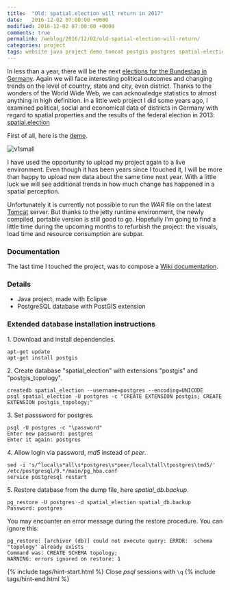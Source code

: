 ```yaml
---
title:  "Old: spatial.election will return in 2017"
date:   2016-12-02 07:00:00 +0000
modified: 2016-12-02 07:00:00 +0000 
comments: true
permalink: /weblog/2016/12/02/old-spatial-election-will-return/
categories: project
tags: website java project demo tomcat postgis postgres spatial-election
---
```


In less than a year, there will be the next [elections for the Bundestag in Germany][election]. Again we will face interesting political outcomes and changing trends on the level of country, state and city, even district. Thanks to the wonders of the World Wide Web, we can acknowledge statistics to almost anything in high definition. In a little web project I did some years ago, I examined political, social and economical data of districts in Germany with regard to spatial properties and the results of the federal election in 2013: [spatial.election][spatial]

<!--more-->

First of all, here is the [demo][demo].

![v1small][imgV1s]

I have used the opportunity to upload my project again to a live environment. Even though it has been years since I touched it, I will be more than happy to upload new data about the same time next year. With a little luck we will see additional trends in how much change has happened in a spatial perception.

Unfortunately it is currently not possible to run the *WAR* file on the latest [Tomcat][tomcat] server. But thanks to the jetty runtime environment, the newly compiled, portable version is still good to go. Hopefully I'm going to find a little time during the upcoming months to refurbish the project: the visuals, load time and resource consumption are subpar.

### Documentation ###

The last time I touched the project, was to compose a [Wiki documentation][wiki].

### Details ###

 - Java project, made with Eclipse
 - PostgreSQL database with PostGIS extension
 
 
### Extended database installation instructions ###

1\. Download and install dependencies.

```
apt-get update
apt-get install postgis
```

2\. Create database "spatial_election" with extensions "postgis" and "postgis_topology".

```
createdb spatial_election --username=postgres --encoding=UNICODE
psql spatial_election -U postgres -c "CREATE EXTENSION postgis; CREATE EXTENSION postgis_topology;"
```

3\. Set passsword for postgres.

```
psql -U postgres -c "\password"
Enter new password: postgres
Enter it again: postgres
```

4\. Allow login via password, *md5* instead of *peer*.

```
sed -i 's/^local\s*all\s*postgres\s*peer/local\tall\tpostgres\tmd5/' /etc/postgresql/9.*/main/pg_hba.conf
service postgresql restart
```

5\. Restore database from the dump file, here *spatial_db.backup*.

```
pg_restore -U postgres -d spatial_election spatial_db.backup
Password: postgres
```

You may encounter an error message during the restore procedure. You can ignore this:

```
pg_restore: [archiver (db)] could not execute query: ERROR:  schema "topology" already exists
Command was: CREATE SCHEMA topology;
WARNING: errors ignored on restore: 1
```



{% include tags/hint-start.html %}
Close *psql* sessions with ```\q```
{% include tags/hint-end.html %}




[election]: https://en.wikipedia.org/wiki/Electoral_system_of_Germany
[spatial]: https://github.com/a-d/spatial.election/
[demo]: https://newtork.de/spatial.election/
[wiki]: https://github.com/a-d/spatial.election/wiki
[tomcat]: http://tomcat.apache.org/
[imgV1s]: https://newtork.de/dl/spatial_election/preview01_small.png